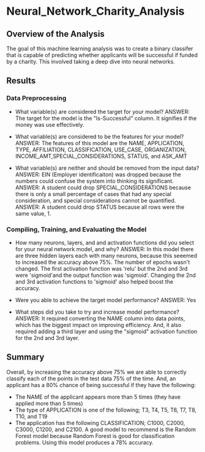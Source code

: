 # Neural_Network_Charity_Analysis

## Overview of the Analysis
The goal of this machine learning analysis was to create a binary classifer that is capable of predicting whether applicants will be successful if funded by a charity. This involved taking a deep dive into neural networks.

## Results
### Data Preprocessing
- What variable(s) are considered the target for your model? ANSWER: The target for the model is the "Is-Successful" column. It signifies if the money was use effectively.

- What variable(s) are considered to be the features for your model? ANSWER: The features of this model are the NAME, APPLICATION, TYPE, AFFILIATION, CLASSIFICATION, USE_CASE, ORGANIZATION, INCOME_AMT,SPECIAL_CONSIDERATIONS, STATUS, and ASK_AMT

- What variable(s) are neither and should be removed from the input data? ANSWER: EIN (Employer identificaiton) was dropped because the numbers could confuse the system into thinking its significant. ANSWER: A student could drop SPECIAL_CONSIDERATIONS because there is only a small percentage of cases that had any special consideration, and special considerations cannot be quantified. ANSWER: A student could drop STATUS because all rows were the same value, 1.

### Compiling, Training, and Evaluating the Model
- How many neurons, layers, and and activation functions did you select for your neural network model, and why? ANSWER: In this model there are three hidden layers each with many neurons, because this seeemed to increased the accuracy above 75%. The number of epochs wasn't changed. The first activation function was 'relu' but the 2nd and 3rd were 'sigmoid'and the output function was 'sigmoid'. Changing the 2nd and 3rd activation functions to 'sigmoid' also helped boost the accuracy.

- Were you able to achieve the target model performance? ANSWER: Yes

- What steps did you take to try and increase model performance? ANSWER: It required converting the NAME column into data points, which has the biggest impact on improving efficiency. And, it also required adding a third layer and using the "sigmoid" activation function for the 2nd and 3rd layer.

## Summary
Overall, by increasing the accuracy above 75% we are able to correctly classify each of the points in the test data 75% of the time. And, an applicant has a 80% chance of being successful if they have the following:

- The NAME of the applicant appears more than 5 times (they have applied more than 5 times)
- The type of APPLICATION is one of the following; T3, T4, T5, T6, T7, T8, T10, and T19
- The application has the following CLASSIFICATION; C1000, C2000, C3000, C1200, and C2100.
A good model to recommend is the Random Forest model because Random Forest is good for classification problems. Using this model produces a 78% accuracy.
